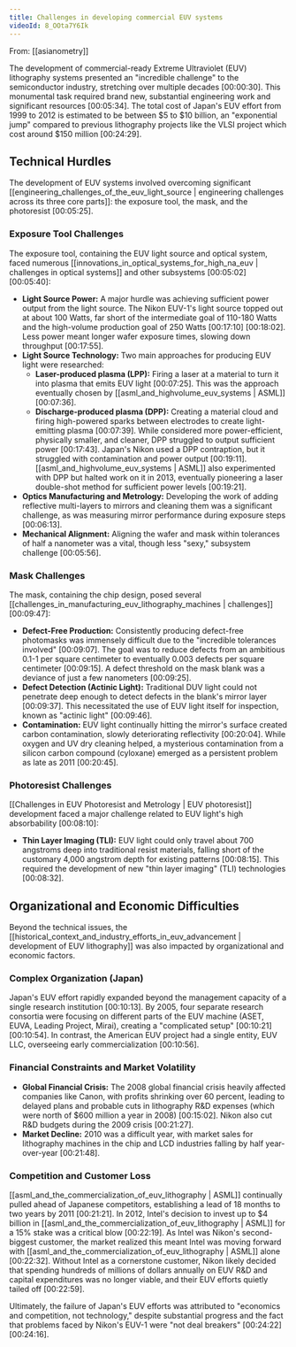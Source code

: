 ```yaml
---
title: Challenges in developing commercial EUV systems
videoId: 8_OOta7Y6Ik
---
```


From: [[asianometry]] <br/> 

The development of commercial-ready Extreme Ultraviolet (EUV) lithography systems presented an "incredible challenge" to the semiconductor industry, stretching over multiple decades <a class="yt-timestamp" data-t="00:00:30">[00:00:30]</a>. This monumental task required brand new, substantial engineering work and significant resources <a class="yt-timestamp" data-t="00:05:34">[00:05:34]</a>. The total cost of Japan's EUV effort from 1999 to 2012 is estimated to be between $5 to $10 billion, an "exponential jump" compared to previous lithography projects like the VLSI project which cost around $150 million <a class="yt-timestamp" data-t="00:24:29">[00:24:29]</a>.

## Technical Hurdles

The development of EUV systems involved overcoming significant [[engineering_challenges_of_the_euv_light_source | engineering challenges across its three core parts]]: the exposure tool, the mask, and the photoresist <a class="yt-timestamp" data-t="00:05:25">[00:05:25]</a>.

### Exposure Tool Challenges
The exposure tool, containing the EUV light source and optical system, faced numerous [[innovations_in_optical_systems_for_high_na_euv | challenges in optical systems]] and other subsystems <a class="yt-timestamp" data-t="00:05:02">[00:05:02]</a> <a class="yt-timestamp" data-t="00:05:40">[00:05:40]</a>:
*   **Light Source Power:** A major hurdle was achieving sufficient power output from the light source. The Nikon EUV-1's light source topped out at about 100 Watts, far short of the intermediate goal of 110-180 Watts and the high-volume production goal of 250 Watts <a class="yt-timestamp" data-t="00:17:10">[00:17:10]</a> <a class="yt-timestamp" data-t="00:18:02">[00:18:02]</a>. Less power meant longer wafer exposure times, slowing down throughput <a class="yt-timestamp" data-t="00:17:55">[00:17:55]</a>.
*   **Light Source Technology:** Two main approaches for producing EUV light were researched:
    *   **Laser-produced plasma (LPP):** Firing a laser at a material to turn it into plasma that emits EUV light <a class="yt-timestamp" data-t="00:07:25">[00:07:25]</a>. This was the approach eventually chosen by [[asml_and_highvolume_euv_systems | ASML]] <a class="yt-timestamp" data-t="00:07:36">[00:07:36]</a>.
    *   **Discharge-produced plasma (DPP):** Creating a material cloud and firing high-powered sparks between electrodes to create light-emitting plasma <a class="yt-timestamp" data-t="00:07:39">[00:07:39]</a>. While considered more power-efficient, physically smaller, and cleaner, DPP struggled to output sufficient power <a class="yt-timestamp" data-t="00:17:43">[00:17:43]</a>. Japan's Nikon used a DPP contraption, but it struggled with contamination and power output <a class="yt-timestamp" data-t="00:19:11">[00:19:11]</a>. [[asml_and_highvolume_euv_systems | ASML]] also experimented with DPP but halted work on it in 2013, eventually pioneering a laser double-shot method for sufficient power levels <a class="yt-timestamp" data-t="00:19:21">[00:19:21]</a>.
*   **Optics Manufacturing and Metrology:** Developing the work of adding reflective multi-layers to mirrors and cleaning them was a significant challenge, as was measuring mirror performance during exposure steps <a class="yt-timestamp" data-t="00:06:13">[00:06:13]</a>.
*   **Mechanical Alignment:** Aligning the wafer and mask within tolerances of half a nanometer was a vital, though less "sexy," subsystem challenge <a class="yt-timestamp" data-t="00:05:56">[00:05:56]</a>.

### Mask Challenges
The mask, containing the chip design, posed several [[challenges_in_manufacturing_euv_lithography_machines | challenges]] <a class="yt-timestamp" data-t="00:09:47">[00:09:47]</a>:
*   **Defect-Free Production:** Consistently producing defect-free photomasks was immensely difficult due to the "incredible tolerances involved" <a class="yt-timestamp" data-t="00:09:07">[00:09:07]</a>. The goal was to reduce defects from an ambitious 0.1-1 per square centimeter to eventually 0.003 defects per square centimeter <a class="yt-timestamp" data-t="00:09:15">[00:09:15]</a>. A defect threshold on the mask blank was a deviance of just a few nanometers <a class="yt-timestamp" data-t="00:09:25">[00:09:25]</a>.
*   **Defect Detection (Actinic Light):** Traditional DUV light could not penetrate deep enough to detect defects in the blank's mirror layer <a class="yt-timestamp" data-t="00:09:37">[00:09:37]</a>. This necessitated the use of EUV light itself for inspection, known as "actinic light" <a class="yt-timestamp" data-t="00:09:46">[00:09:46]</a>.
*   **Contamination:** EUV light continually hitting the mirror's surface created carbon contamination, slowly deteriorating reflectivity <a class="yt-timestamp" data-t="00:20:04">[00:20:04]</a>. While oxygen and UV dry cleaning helped, a mysterious contamination from a silicon carbon compound (cyloxane) emerged as a persistent problem as late as 2011 <a class="yt-timestamp" data-t="00:20:45">[00:20:45]</a>.

### Photoresist Challenges
[[Challenges in EUV Photoresist and Metrology | EUV photoresist]] development faced a major challenge related to EUV light's high absorbability <a class="yt-timestamp" data-t="00:08:10">[00:08:10]</a>:
*   **Thin Layer Imaging (TLI):** EUV light could only travel about 700 angstroms deep into traditional resist materials, falling short of the customary 4,000 angstrom depth for existing patterns <a class="yt-timestamp" data-t="00:08:15">[00:08:15]</a>. This required the development of new "thin layer imaging" (TLI) technologies <a class="yt-timestamp" data-t="00:08:32">[00:08:32]</a>.

## Organizational and Economic Difficulties

Beyond the technical issues, the [[historical_context_and_industry_efforts_in_euv_advancement | development of EUV lithography]] was also impacted by organizational and economic factors.

### Complex Organization (Japan)
Japan's EUV effort rapidly expanded beyond the management capacity of a single research institution <a class="yt-timestamp" data-t="00:10:13">[00:10:13]</a>. By 2005, four separate research consortia were focusing on different parts of the EUV machine (ASET, EUVA, Leading Project, Mirai), creating a "complicated setup" <a class="yt-timestamp" data-t="00:10:21">[00:10:21]</a> <a class="yt-timestamp" data-t="00:10:54">[00:10:54]</a>. In contrast, the American EUV project had a single entity, EUV LLC, overseeing early commercialization <a class="yt-timestamp" data-t="00:10:56">[00:10:56]</a>.

### Financial Constraints and Market Volatility
*   **Global Financial Crisis:** The 2008 global financial crisis heavily affected companies like Canon, with profits shrinking over 60 percent, leading to delayed plans and probable cuts in lithography R&D expenses (which were north of $600 million a year in 2008) <a class="yt-timestamp" data-t="00:15:02">[00:15:02]</a>. Nikon also cut R&D budgets during the 2009 crisis <a class="yt-timestamp" data-t="00:21:27">[00:21:27]</a>.
*   **Market Decline:** 2010 was a difficult year, with market sales for lithography machines in the chip and LCD industries falling by half year-over-year <a class="yt-timestamp" data-t="00:21:48">[00:21:48]</a>.

### Competition and Customer Loss
[[asml_and_the_commercialization_of_euv_lithography | ASML]] continually pulled ahead of Japanese competitors, establishing a lead of 18 months to two years by 2011 <a class="yt-timestamp" data-t="00:21:21">[00:21:21]</a>. In 2012, Intel's decision to invest up to $4 billion in [[asml_and_the_commercialization_of_euv_lithography | ASML]] for a 15% stake was a critical blow <a class="yt-timestamp" data-t="00:22:19">[00:22:19]</a>. As Intel was Nikon's second-biggest customer, the market realized this meant Intel was moving forward with [[asml_and_the_commercialization_of_euv_lithography | ASML]] alone <a class="yt-timestamp" data-t="00:22:32">[00:22:32]</a>. Without Intel as a cornerstone customer, Nikon likely decided that spending hundreds of millions of dollars annually on EUV R&D and capital expenditures was no longer viable, and their EUV efforts quietly tailed off <a class="yt-timestamp" data-t="00:22:59">[00:22:59]</a>.

Ultimately, the failure of Japan's EUV efforts was attributed to "economics and competition, not technology," despite substantial progress and the fact that problems faced by Nikon's EUV-1 were "not deal breakers" <a class="yt-timestamp" data-t="00:24:22">[00:24:22]</a> <a class="yt-timestamp" data-t="00:24:16">[00:24:16]</a>.